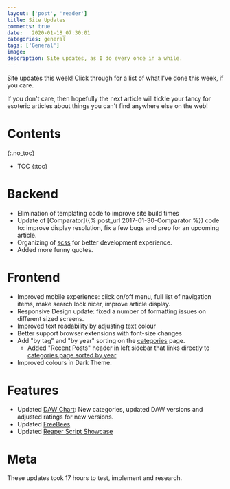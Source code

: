 ```yaml
---
layout: ['post', 'reader']
title: Site Updates
comments: true
date:   2020-01-18_07:30:01 
categories: general
tags: ['General']
image:
description: Site updates, as I do every once in a while.
---
```


Site updates this week! Click through for a list of what I've done this week, if you care.

If you don't care, then hopefully the next article will tickle your fancy for esoteric articles about things you can't find anywhere else on the web!

<!--more-->



# Contents
{:.no_toc}
* TOC
{:toc}

# Backend

* Elimination of templating code to improve site build times
* Update of [Comparator]({% post_url 2017-01-30-Comparator %}) code to: improve display resolution, fix a few bugs and prep for an upcoming article.
* Organizing of [scss](https://sass-lang.com/documentation/syntax) for better development experience.
* Added more funny quotes.

# Frontend

* Improved mobile experience: click on/off menu, full list of navigation items, make search look nicer, improve article display.
* Responsive Design update: fixed a number of formatting issues on different sized screens.
* Improved text readability by adjusting text colour
* Better support browser extensions with font-size changes
* Add "by tag" and "by year" sorting on the [categories](/tags/?tags=true) page.
  * Added "Recent Posts" header in left sidebar that links directly to [categories page sorted by year](/tags/?year=true)
* Improved colours in Dark Theme.

# Features

* Updated [DAW Chart](/DAW-Chart.html): New categories, updated DAW versions and adjusted ratings for new versions.
* Updated [FreeBees](/FreeBees.html)
* Updated [Reaper Script Showcase](/ReaperScripts.html)

# Meta

These updates took 17 hours to test, implement and research.






